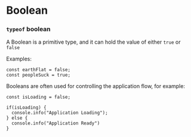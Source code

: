 # Boolean

### `typeof` boolean

A Boolean is a primitive type, and it can hold the value of either `true` or `false`

Examples:

```
const earthFlat = false;
const peopleSuck = true;
```

Booleans are often used for  controlling the application flow, for example:
```
const isLoading = false;

if(isLoading) {
  console.info("Application Loading");
} else {
  console.info("Application Ready")
}
```
